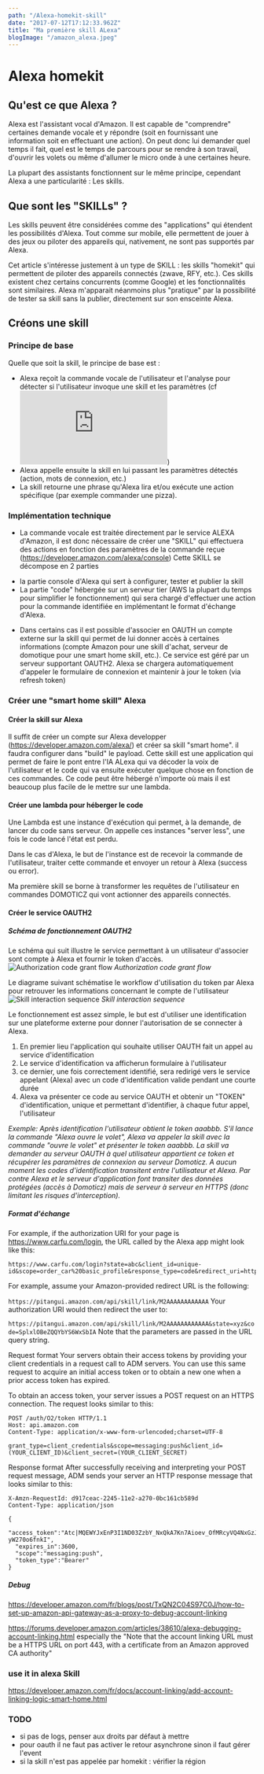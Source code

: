 ```yaml
---
path: "/Alexa-homekit-skill"
date: "2017-07-12T17:12:33.962Z"
title: "Ma première skill ALexa"
blogImage: "/amazon_alexa.jpeg"
---
```


# Alexa homekit

## Qu'est ce que Alexa ?
Alexa est l'assistant vocal d'Amazon. Il est capable de "comprendre" certaines demande vocale et y répondre (soit en fournissant une information soit en effectuant une action). On peut donc lui demander quel temps il fait, quel est le temps de parcours pour se rendre à son travail, d'ouvrir les volets ou même d'allumer le micro onde à une certaines heure.

La plupart des assistants fonctionnent sur le même principe, cependant Alexa a une particularité : Les skills.

## Que sont les "SKILLs" ?
Les skills peuvent être considérées comme des "applications" qui étendent les possibilités d'Alexa. Tout comme sur mobile, elle permettent de jouer à des jeux ou piloter des appareils qui, nativement, ne sont pas supportés par Alexa.

Cet article s'intéresse justement à un type de SKILL : les skills "homekit" qui permettent de piloter des appareils connectés (zwave, RFY, etc.). Ces skills existent chez certains concurrents (comme Google) et les fonctionnalités sont similaires.
Alexa m'apparait néanmoins plus "pratique" par la possibilité de tester sa skill sans la publier, directement sur son ensceinte Alexa.

## Créons une skill

### Principe de base
Quelle que soit la skill, le principe de base est :
* Alexa reçoit la commande vocale de l'utilisateur et l'analyse pour détecter si l'utilisateur invoque une skill et les paramètres (cf ![la doc officielle](https://developer.amazon.com/fr/docs/custom-skills/understanding-how-users-invoke-custom-skills.html))
* Alexa appelle ensuite la skill en lui passant les paramètres détectés (action, mots de connexion, etc.)
* La skill retourne une phrase qu'Alexa lira et/ou exécute une action spécifique (par exemple commander une pizza).

### Implémentation technique
* La commande vocale est traitée directement par le service ALEXA d'Amazon, il est donc nécessaire de créer une "SKILL" qui effectuera des actions en fonction des paramètres de la commande reçue (https://developer.amazon.com/alexa/console)
Cette SKILL se décompose en 2 parties
- la partie console d'Alexa qui sert à configurer, tester et publier la skill
- La partie "code" hébergée sur un serveur tier (AWS la plupart du temps pour simplifier le fonctionnement) qui sera chargé d'effectuer une action pour la commande identifiée en implémentant le format d'échange d'Alexa.
* Dans certains cas il est possible d'associer en OAUTH un compte externe sur la skill qui permet de lui donner accès à certaines informations (compte Amazon pour une skill d'achat, serveur de domotique pour une smart home skill, etc.).
Ce service est géré par un serveur supportant OAUTH2. Alexa se chargera automatiquement d'appeler le formulaire de connexion et maintenir à jour le token (via refresh token)


### Créer une "smart home skill" Alexa

#### Créer la skill sur Alexa
Il suffit de créer un compte sur Alexa developper (https://developer.amazon.com/alexa/) et créer sa skill "smart home".
il faudra configurer dans "build" le payload.
Cette skill est une application qui permet de faire le pont entre l'IA ALexa qui va décoder la voix de l'utilisateur et le code qui va ensuite exécuter quelque chose en fonction de ces commandes.
Ce code peut être hébergé n'importe où mais il est beaucoup plus facile de le mettre sur une lambda.

#### Créer une lambda pour héberger le code
Une Lambda est une instance d'exécution qui permet, à la demande, de lancer du code sans serveur.
On appelle ces instances "server less", une fois le code lancé l'état est perdu.

Dans le cas d'Alexa, le but de l'instance est de recevoir la commande de l'utilisateur, traiter cette commande et envoyer un retour à Alexa (success ou error).

Ma première skill se borne à transformer les requêtes de l'utilisateur en commandes DOMOTICZ qui vont actionner des appareils connectés.



#### Créer le service OAUTH2

##### Schéma de fonctionnement OAUTH2
Le schéma qui suit illustre le service permettant à un utilisateur d'associer sont compte  à Alexa et fournir le token d'accès.
![Authorization code grant flow](https://m.media-amazon.com/images/G/01/mobile-apps/dex/ask-accountlinking/auth-code-grant-flow-sequence._TTH_.png)
*Authorization code grant flow*

Le diagrame suivant schématise le workflow d'utilisation du token par Alexa pour retrouver les informations concernant le compte de l'utilisateur 
![Skill interaction sequence](https://m.media-amazon.com/images/G/01/mobile-apps/dex/ask-accountlinking/skill-interaction-sequence._TTH_.png)
*Skill interaction sequence*

Le fonctionnement est assez simple, le but est d'utiliser une identification sur une plateforme externe pour donner l'autorisation de se connecter à Alexa.
1. En premier lieu l'application qui souhaite utiliser OAUTH fait un appel au service d'identification 
2.  Le service d'identification va afficherun formulaire à l'utilisateur
3.  ce dernier, une fois correctement identifié, sera redirigé vers le service appelant (Alexa) avec un code d'identification valide pendant une courte durée
4.  Alexa va présenter ce code au service OAUTH et obtenir un "TOKEN" d'identification, unique et permettant d'identifier, à chaque futur appel, l'utilisateur

*Exemple:
Après identification l'utilisateur obtient le token aaabbb.
S'il lance la commande "Alexa ouvre le volet", Alexa va appeler la skill avec la commande "ouvre le volet" et présenter le token aaabbb.
La skill va demander au serveur OAUTH à quel utilisateur appartient ce token et récupérer les paramètres de connexion au serveur Domoticz.
A aucun moment les codes d'identification transitent entre l'utilisateur et Alexa. 
Par contre Alexa et le serveur d'application font transiter des données protégées (accès à Domoticz) mais de serveur à serveur en HTTPS (donc limitant les risques d'interception).*


##### Format d'échange

For example, if the authorization URI for your page is https://www.carfu.com/login, the URL called by the Alexa app might look like this:

```
https://www.carfu.com/login?state=abc&client_id=unique-id&scope=order_car%20basic_profile&response_type=code&redirect_uri=https%3A//pitangui.amazon.com/api/skill/link/M2AAAAAAAAAAAA
```
For example, assume your Amazon-provided redirect URL is the following:

```https://pitangui.amazon.com/api/skill/link/M2AAAAAAAAAAAA```
Your authorization URI would then redirect the user to:

```https://pitangui.amazon.com/api/skill/link/M2AAAAAAAAAAAA&state=xyz&code=SplxlOBeZQQYbYS6WxSbIA```
Note that the parameters are passed in the URL query string.


Request format
Your servers obtain their access tokens by providing your client credentials in a request call to ADM servers. You can use this same request to acquire an initial access token or to obtain a new one when a prior access token has expired.

To obtain an access token, your server issues a POST request on an HTTPS connection. The request looks similar to this:

```
POST /auth/O2/token HTTP/1.1
Host: api.amazon.com
Content-Type: application/x-www-form-urlencoded;charset=UTF-8

grant_type=client_credentials&scope=messaging:push&client_id=(YOUR_CLIENT_ID)&client_secret=(YOUR_CLIENT_SECRET)
```


Response format
After successfully receiving and interpreting your POST request message, ADM sends your server an HTTP response message that looks similar to this:

```
X-Amzn-RequestId: d917ceac-2245-11e2-a270-0bc161cb589d
Content-Type: application/json

{
  "access_token":"Atc|MQEWYJxEnP3I1ND03ZzbY_NxQkA7Kn7Aioev_OfMRcyVQ4NxGzJMEaKJ8f0lSOiV-yW270o6fnkI",
  "expires_in":3600,
  "scope":"messaging:push",
  "token_type":"Bearer"
}
```

##### Debug
https://developer.amazon.com/fr/blogs/post/TxQN2C04S97C0J/how-to-set-up-amazon-api-gateway-as-a-proxy-to-debug-account-linking

https://forums.developer.amazon.com/articles/38610/alexa-debugging-account-linking.html
especially the "Note that the account linking URL must be a HTTPS URL on port 443, with a certificate from an Amazon approved CA authority"


### use it in alexa Skill
https://developer.amazon.com/fr/docs/account-linking/add-account-linking-logic-smart-home.html

### TODO
- si pas de logs, penser aux droits par défaut à mettre
- pour oauth il ne faut pas activer le retour asynchrone sinon il faut gérer l'event
- si la skill n'est pas appelée par homekit : vérifier la région
